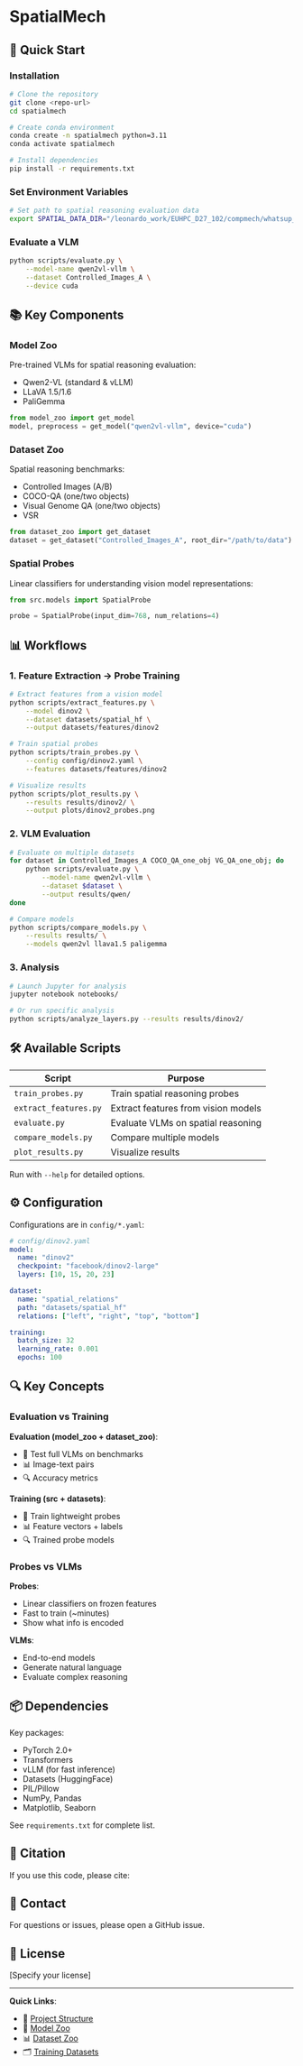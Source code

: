 # SpatialMech

## 🚀 Quick Start

### Installation

```bash
# Clone the repository
git clone <repo-url>
cd spatialmech

# Create conda environment
conda create -n spatialmech python=3.11
conda activate spatialmech

# Install dependencies
pip install -r requirements.txt
```

### Set Environment Variables

```bash
# Set path to spatial reasoning evaluation data
export SPATIAL_DATA_DIR="/leonardo_work/EUHPC_D27_102/compmech/whatsup_vlms_data"
```
### Evaluate a VLM

```bash
python scripts/evaluate.py \
    --model-name qwen2vl-vllm \
    --dataset Controlled_Images_A \
    --device cuda
```

## 📚 Key Components

### Model Zoo
Pre-trained VLMs for spatial reasoning evaluation:
- Qwen2-VL (standard & vLLM)
- LLaVA 1.5/1.6
- PaliGemma

```python
from model_zoo import get_model
model, preprocess = get_model("qwen2vl-vllm", device="cuda")
```

### Dataset Zoo
Spatial reasoning benchmarks:
- Controlled Images (A/B)
- COCO-QA (one/two objects)
- Visual Genome QA (one/two objects)
- VSR

```python
from dataset_zoo import get_dataset
dataset = get_dataset("Controlled_Images_A", root_dir="/path/to/data")
```

### Spatial Probes
Linear classifiers for understanding vision model representations:
```python
from src.models import SpatialProbe

probe = SpatialProbe(input_dim=768, num_relations=4)
```

## 📊 Workflows

### 1. Feature Extraction → Probe Training

```bash
# Extract features from a vision model
python scripts/extract_features.py \
    --model dinov2 \
    --dataset datasets/spatial_hf \
    --output datasets/features/dinov2

# Train spatial probes
python scripts/train_probes.py \
    --config config/dinov2.yaml \
    --features datasets/features/dinov2

# Visualize results
python scripts/plot_results.py \
    --results results/dinov2/ \
    --output plots/dinov2_probes.png
```

### 2. VLM Evaluation

```bash
# Evaluate on multiple datasets
for dataset in Controlled_Images_A COCO_QA_one_obj VG_QA_one_obj; do
    python scripts/evaluate.py \
        --model-name qwen2vl-vllm \
        --dataset $dataset \
        --output results/qwen/
done

# Compare models
python scripts/compare_models.py \
    --results results/ \
    --models qwen2vl llava1.5 paligemma
```

### 3. Analysis

```bash
# Launch Jupyter for analysis
jupyter notebook notebooks/

# Or run specific analysis
python scripts/analyze_layers.py --results results/dinov2/
```

## 🛠️ Available Scripts

| Script | Purpose |
|--------|---------|
| `train_probes.py` | Train spatial reasoning probes |
| `extract_features.py` | Extract features from vision models |
| `evaluate.py` | Evaluate VLMs on spatial reasoning |
| `compare_models.py` | Compare multiple models |
| `plot_results.py` | Visualize results |

Run with `--help` for detailed options.

## ⚙️ Configuration

Configurations are in `config/*.yaml`:

```yaml
# config/dinov2.yaml
model:
  name: "dinov2"
  checkpoint: "facebook/dinov2-large"
  layers: [10, 15, 20, 23]

dataset:
  name: "spatial_relations"
  path: "datasets/spatial_hf"
  relations: ["left", "right", "top", "bottom"]

training:
  batch_size: 32
  learning_rate: 0.001
  epochs: 100
```

## 🔍 Key Concepts

### Evaluation vs Training

**Evaluation (model_zoo + dataset_zoo)**:
- 🎯 Test full VLMs on benchmarks
- 📊 Image-text pairs
- 🔍 Accuracy metrics

**Training (src + datasets)**:
- 🎯 Train lightweight probes
- 📊 Feature vectors + labels
- 🔍 Trained probe models

### Probes vs VLMs

**Probes**:
- Linear classifiers on frozen features
- Fast to train (~minutes)
- Show what info is encoded

**VLMs**:
- End-to-end models
- Generate natural language
- Evaluate complex reasoning

## 📦 Dependencies

Key packages:
- PyTorch 2.0+
- Transformers
- vLLM (for fast inference)
- Datasets (HuggingFace)
- PIL/Pillow
- NumPy, Pandas
- Matplotlib, Seaborn

See `requirements.txt` for complete list.

## 📄 Citation

If you use this code, please cite:

## 📧 Contact

For questions or issues, please open a GitHub issue.

## 📜 License

[Specify your license]

---

**Quick Links**:
- 📖 [Project Structure](PROJECT_STRUCTURE.md)
- 🤖 [Model Zoo](model_zoo/README.md)
- 📊 [Dataset Zoo](dataset_zoo/README.md)
- 🗂️ [Training Datasets](datasets/README.md)
